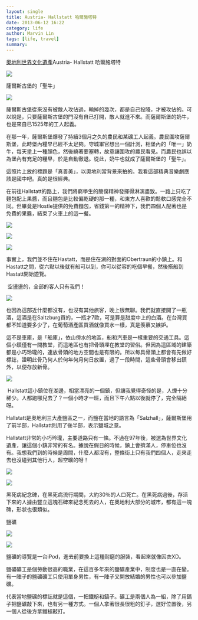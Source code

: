 ```yaml
---
layout: single
title: Austria- Hallstatt 哈爾施塔特
date: 2013-06-12 16:22
category: life
author: Marvin Lin
tags: [life, travel]
summary: 
---
```


[](http://www.blogger.com/blogger.g?blogID=1774754660328305025)[奧地利世界文化遺產](http://www.blogger.com/blogger.g?blogID=1774754660328305025)Austria- Hallstatt 哈爾施塔特

  
[![](http://3.bp.blogspot.com/-mr-Ti6bjrag/UbdjraE_5BI/AAAAAAAABXI/0eAvWYjK-iU/s320/ScreenHunter_61+Jun.+11+02.01.jpg)](http://3.bp.blogspot.com/-mr-Ti6bjrag/UbdjraE_5BI/AAAAAAAABXI/0eAvWYjK-iU/s1600/ScreenHunter_61+Jun.+11+02.01.jpg)  
  

薩爾斯古堡的「聖牛」

  

[![](http://2.bp.blogspot.com/-sBrABjU25Ag/UbdjqnebTUI/AAAAAAAABWw/HQxVDMNAxMA/s320/ScreenHunter_57+Jun.+10+02.10.jpg)](http://2.bp.blogspot.com/-sBrABjU25Ag/UbdjqnebTUI/AAAAAAAABWw/HQxVDMNAxMA/s1600/ScreenHunter_57+Jun.+10+02.10.jpg)

  

薩爾斯古堡從來沒有被敵人攻佔過，輸掉的幾次，都是自己投降，才被攻佔的。可以說是，只要薩爾斯古堡的門沒有自已打開，敵人就進不來。而薩爾斯堡的奶牛，也是來自已1525年的工人起義。

  

在那一年，薩爾斯堡爆發了持續3個月之久的農民和某礦工人起義。農民圍攻薩爾斯堡，此時堡內糧早已經不太足夠。守城軍官想出一個計測，相堡內的「唯一」奶牛，每天塗上一種顏色，然後繞著要塞轉，故意讓圍攻的農民看見。而農民也誤以為堡內有充足的糧早，於是自動徹退。從此，奶牛也就成了薩爾斯堡的「聖牛」。

  

這照片上放的標題是「真善美」，以奧地利當背景來拍的。我看這部精典音樂劇應該是國中吧。真的是很經典。

  

在前往Hallstatt的路上，我們將窮學生的簡僕精神發揮得淋漓盡致。一路上只吃了麵包配上果醬，而且麵包是比較偏乾硬的那一種，和東方人喜歡的鬆軟口感完全不同。但畢竟是Hostle提供的免費麵包，省錢第一的精神下，我們四個人配著也是免費的果醬，結束了火車上的這一餐。

[![](http://1.bp.blogspot.com/-LEub2lpFKmQ/UbdjqptgU5I/AAAAAAAABW0/EjEIvwxW8y4/s320/ScreenHunter_59+Jun.+11+01.50.jpg)](http://1.bp.blogspot.com/-LEub2lpFKmQ/UbdjqptgU5I/AAAAAAAABW0/EjEIvwxW8y4/s1600/ScreenHunter_59+Jun.+11+01.50.jpg)

  

[![](http://4.bp.blogspot.com/--Cuops0jn98/UbdjtYOHzGI/AAAAAAAABX8/N73ypvFbTG4/s320/ScreenHunter_69+Jun.+11+11.05.jpg)](http://4.bp.blogspot.com/--Cuops0jn98/UbdjtYOHzGI/AAAAAAAABX8/N73ypvFbTG4/s1600/ScreenHunter_69+Jun.+11+11.05.jpg)

  

[![](http://3.bp.blogspot.com/-DGrVRc6aEVc/Ubdjr7QbofI/AAAAAAAABXQ/qHLzp68g6AQ/s320/ScreenHunter_64+Jun.+11+02.25.jpg)](http://3.bp.blogspot.com/-DGrVRc6aEVc/Ubdjr7QbofI/AAAAAAAABXQ/qHLzp68g6AQ/s1600/ScreenHunter_64+Jun.+11+02.25.jpg)

  

  

事實上，我們並不住在Hastatt，而是住在湖的對面的Obertraun的小鎮上。和Hastatt之間，從六點以後就有船可以到，你可以從容的吃個早餐，然後搭船到Hastatt開始遊覽。

 空盪盪的，全部的客人只有我們！

  

[![](http://3.bp.blogspot.com/-RyImvY62Yks/UbdjsPQNlEI/AAAAAAAABXY/6AQ4VahX6-g/s320/ScreenHunter_65+Jun.+11+02.26.jpg)](http://3.bp.blogspot.com/-RyImvY62Yks/UbdjsPQNlEI/AAAAAAAABXY/6AQ4VahX6-g/s1600/ScreenHunter_65+Jun.+11+02.26.jpg)

  

也因為這部近什麼都沒有，也沒有其他旅客，晚上很無聊。我們就直接開了一瓶酒，這酒是在Saltzburg買的，一瓶才7歐，可是算是甜度中上的白酒。在台灣買都不知道要多少了，在葡萄酒產區買酒就像買水一樣，真是羨慕又嫉妒。

  

這不是車庫，是「船庫」，依山傍水的地區，船和汽車是一樣重要的交通工具。這個小鎮僅有一間教堂，而這地區也有把骨頭埋在教堂的習俗。但因為這區域的建築都是小巧玲瓏的，連放骨頭的地方空間也是有限的。所以每具骨頭上都會有先做好標誌，證明此骨乃何人於何年何月何日放置，過了一段時間，這些骨頭會移出鎮外，以便存放新骨。

[![](http://3.bp.blogspot.com/-3qYgYxMjEoM/UbdjqoS_zxI/AAAAAAAABW8/wufJRsOLhP8/s320/ScreenHunter_60+Jun.+11+01.51.jpg)](http://3.bp.blogspot.com/-3qYgYxMjEoM/UbdjqoS_zxI/AAAAAAAABW8/wufJRsOLhP8/s1600/ScreenHunter_60+Jun.+11+01.51.jpg)

  

  

  

  

 Hallstatt這小鎮位在湖邊，相當漂亮的一個鎮，但讓我覺得奇怪的是，人煙十分稀少。人都跑哪兒去了？一個小時才一班，而且下午六點以後就停了，完全隔絕呀。

Hallstatt是奧地利三大產鹽區之一，而鹽在當地的語言為「Salzhall」，薩爾斯堡用了前半部，Hallstatt則用了後半部，表示鹽城之意。

  

  

Hallstatt非常的小巧玪瓏，主要道路只有一條。不過在97年後，被選為世界文化遺產，讓這個小鎮非常的有名。據說在假日的時候，鎮上會擠滿人，停車位也沒有。我想我們到的時候是周間，什麼人都沒有，整條街上只有我們四個人，走來走去也沒碰到其他行人，超空曠的呀！

  

  

[![](http://3.bp.blogspot.com/-mr-Ti6bjrag/UbdjraE_5BI/AAAAAAAABXI/0eAvWYjK-iU/s320/ScreenHunter_61+Jun.+11+02.01.jpg)](http://3.bp.blogspot.com/-mr-Ti6bjrag/UbdjraE_5BI/AAAAAAAABXI/0eAvWYjK-iU/s1600/ScreenHunter_61+Jun.+11+02.01.jpg)

  

  

  

[![](http://3.bp.blogspot.com/-RRHrKOQ0Vgg/Ubdjr3GQzUI/AAAAAAAABXU/BC-c8_KKNjc/s320/ScreenHunter_62+Jun.+11+02.15.jpg)](http://3.bp.blogspot.com/-RRHrKOQ0Vgg/Ubdjr3GQzUI/AAAAAAAABXU/BC-c8_KKNjc/s1600/ScreenHunter_62+Jun.+11+02.15.jpg)

  

黑死病紀念碑，在黑死病流行期間，大約30％的人口死亡。在黑死病過後，存活下來的人據由豎立這塊石碑來紀念死去的人，在奧地利大部分的城市，都有這一塊碑，形狀也很類似。

  

鹽礦

[![](http://3.bp.blogspot.com/-CAPNgGzCzTE/Ubdjsq6YIfI/AAAAAAAABXo/AOcgI5B0YNc/s1600/ScreenHunter_67+Jun.+11+10.50.jpg)](http://3.bp.blogspot.com/-CAPNgGzCzTE/Ubdjsq6YIfI/AAAAAAAABXo/AOcgI5B0YNc/s1600/ScreenHunter_67+Jun.+11+10.50.jpg)

  

[![](http://1.bp.blogspot.com/-KBKDppCeluI/UbdjsTszf2I/AAAAAAAABXs/DbH_w3Djg8s/s320/ScreenHunter_65+Jun.+11+10.13.jpg)](http://1.bp.blogspot.com/-KBKDppCeluI/UbdjsTszf2I/AAAAAAAABXs/DbH_w3Djg8s/s1600/ScreenHunter_65+Jun.+11+10.13.jpg)

  

鹽礦的導覽是一台iPod，進去前要換上這種耐磨的服裝，看起來就像囚衣XD。

鹽礦礦工是個勞動很高的職業，在這百多年來的鹽礦產業中，制度也是一直在變。有一陣子的鹽礦礦工只使用單身男性，有一陣子又開放結婚的男性也可以參加鹽礦。

代表當地鹽礦的標誌就是這個，一把鐵槌和鎬子。礦工是兩個人為一組，除了用鎬子把鹽礦敲下來，也有另一種方式。一個人拿著很長很粗的釘子，選好位置後，另一個人從後方拿鐵槌敲打。